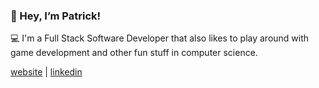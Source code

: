 ### 👋 Hey, I’m Patrick! 

💻 I'm a Full Stack Software Developer that also likes to play around with game development and other fun stuff in computer science.

[website](http://patrickdeniso.me/) | [linkedin](https://www.linkedin.com/in/patrick-deniso/)

<!---
TheBigPaff/TheBigPaff is a ✨ special ✨ repository because its `README.md` (this file) appears on your GitHub profile.
You can click the Preview link to take a look at your changes.
--->
